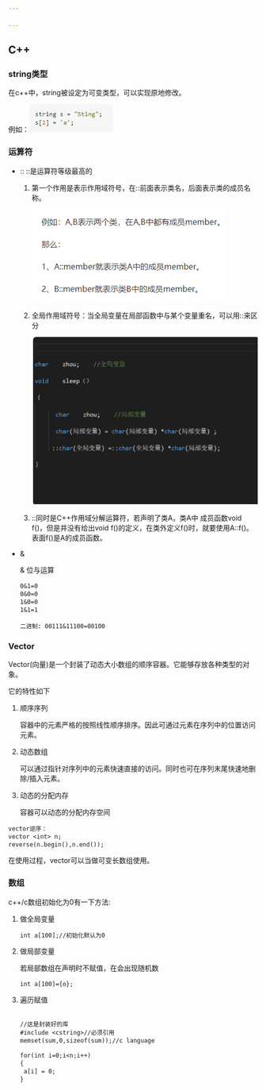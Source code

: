 ```yaml
---

---
```


## C++

### string类型

在c++中，string被设定为可变类型，可以实现原地修改。

例如：![1621756453646](.\C++笔记.assets\1621756453646.png)



### 运算符

+ ::
  ::是运算符等级最高的

  1. 第一个作用是表示作用域符号，在::前面表示类名，后面表示类的成员名称。

     ![1621762679696](C++笔记.assets\1621762679696.png)

  2. 全局作用域符号：当全局变量在局部函数中与某个变量重名，可以用::来区分

     ![image-20210523220306156](C++笔记.assets\image-20210523220306156.png)

  3. ::同时是C++作用域分解运算符，若声明了类A，类A中 成员函数void f()，但是并没有给出void f()的定义，在类外定义f()时，就要使用A::f()。表面f()是A的成员函数。

+ &

  &  位与运算

  ```
  0&1=0
  0&0=0
  1&0=0
  1&1=1
  
  二进制: 00111&11100=00100
  ```

  

### Vector

Vector(向量)是一个封装了动态大小数组的顺序容器。它能够存放各种类型的对象。

它的特性如下

1. 顺序序列

   容器中的元素严格的按照线性顺序排序。因此可通过元素在序列中的位置访问元素。

2. 动态数组

   可以通过指针对序列中的元素快速直接的访问。同时也可在序列末尾快速地删除/插入元素。

3. 动态的分配内存

   容器可以动态的分配内存空间





```
vector逆序：
vector <int> n;
reverse(n.begin(),n.end());
```



在使用过程，vector可以当做可变长数组使用。



### 数组

c++/c数组初始化为0有一下方法:

1. 做全局变量

   ```
   int a[100];//初始化默认为0
   ```

2. 做局部变量

   若局部数组在声明时不赋值，在会出现随机数

   ```
   int a[100]={o};
   ```

3. 遍历赋值

   ```
   
   //这是封装好的库
   #include <cstring>//必须引用
   memset(sum,0,sizeof(sum));//c language
   ```

   

   ```
   for(int i=0;i<n;i++)
   {
   	a[i] = 0;
   }
   ```

   

   

